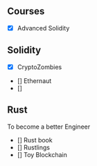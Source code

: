 ## Courses
- [x] Advanced Solidity

## Solidity
- [x] CryptoZombies
- [] Ethernaut
- []


## Rust
To become a better Engineer 
- [] Rust book
- [] Rustlings
- [] Toy Blockchain

